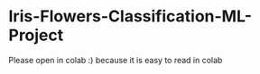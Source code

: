 # Iris-Flowers-Classification-ML-Project
Please open in colab :)
because it is easy to read in colab
